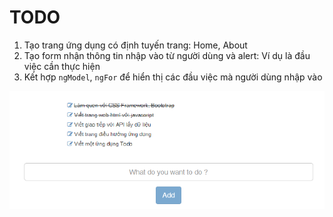 TODO
====

1. Tạo trang ứng dụng có định tuyến trang: Home, About
2. Tạo form nhận thông tin nhập vào từ người dùng và alert: Ví dụ là đầu việc cần thực hiện
3. Kết hợp `ngModel`, `ngFor` để hiển thị các đầu việc mà người dùng nhập vào

![ToDo Application](./Todo-List.png "Giao diện ứng dụng ToDo App")
